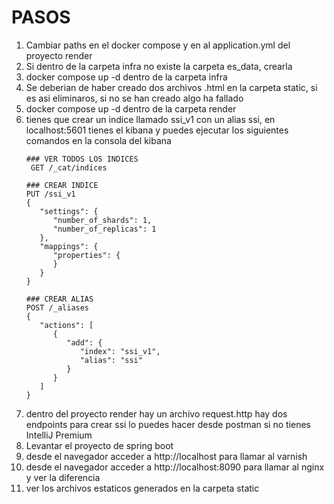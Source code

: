 # PASOS

1. Cambiar paths en el docker compose y en al application.yml del proyecto render
2. Si dentro de la carpeta infra no existe la carpeta es_data, crearla
3. docker compose up -d dentro de la carpeta infra
4. Se deberian de haber creado dos archivos .html en la carpeta static, si es asi eliminaros, si no se han creado algo
   ha fallado
5. docker compose up -d dentro de la carpeta render
6. tienes que crear un indice llamado ssi_v1 con un alias
   ssi, en localhost:5601 tienes el kibana y puedes ejecutar los siguientes comandos en la consola del kibana
   ```elasticsearch
   ### VER TODOS LOS INDICES
    GET /_cat/indices
   
   ### CREAR INDICE
   PUT /ssi_v1
   {
      "settings": {
         "number_of_shards": 1,
         "number_of_replicas": 1
      },
      "mappings": {
         "properties": {
         }
      }
   }
   
   ### CREAR ALIAS
   POST /_aliases
   {
      "actions": [
         {
            "add": {
               "index": "ssi_v1",
               "alias": "ssi"
            }
         }
      ]
   }
   ```
7. dentro del proyecto render hay un archivo request.http hay dos endpoints para crear ssi lo puedes hacer desde postman
   si no tienes IntelliJ Premium
8. Levantar el proyecto de spring boot
9. desde el navegador acceder a http://localhost para llamar al varnish
10. desde el navegador acceder a http://localhost:8090 para llamar al nginx y ver la diferencia
11. ver los archivos estaticos generados en la carpeta static 